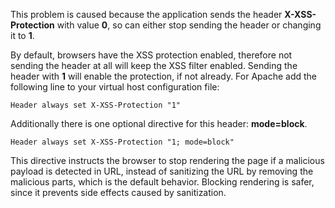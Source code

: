 This problem is caused because the application sends the header **X-XSS-Protection** with value **0**, so can either stop sending the header or changing it to **1**.

By default, browsers have the XSS protection enabled, therefore not sending the header at all will keep the XSS filter enabled.
Sending the header with **1** will enable the protection, if not already. For Apache add the following line to your virtual host configuration file:

	Header always set X-XSS-Protection "1"

Additionally there is one optional directive for this header: **mode=block**.   

	Header always set X-XSS-Protection "1; mode=block"

This directive instructs the browser to stop rendering the page if a malicious payload is detected in URL, instead of sanitizing the URL by removing the malicious parts, which is the default behavior. Blocking rendering is safer, since it prevents side effects caused by sanitization.